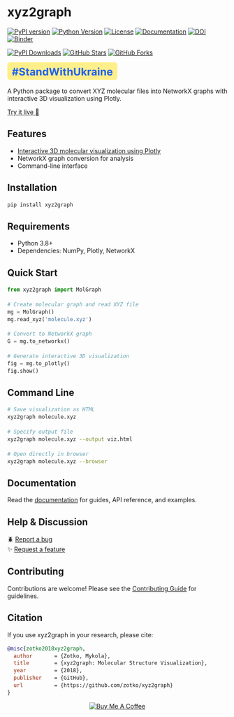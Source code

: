 # xyz2graph

[![PyPI version](https://img.shields.io/pypi/v/xyz2graph.svg)](https://pypi.org/project/xyz2graph/)
[![Python Version](https://img.shields.io/pypi/pyversions/xyz2graph.svg)](https://pypi.org/project/xyz2graph/)
[![License](https://img.shields.io/github/license/zotko/xyz2graph.svg)](https://github.com/zotko/xyz2graph/blob/master/LICENSE)
[![Documentation](https://img.shields.io/badge/docs-mkdocs-blue)](https://zotko.github.io/xyz2graph)
[![DOI](https://zenodo.org/badge/144382005.svg)](https://doi.org/10.5281/zenodo.14569337)
[![Binder](https://mybinder.org/badge_logo.svg)](https://notebooks.gesis.org/binder/v2/gh/zotko/xyz2graph/main?urlpath=%2Fdoc%2Ftree%2Fbinder%2Fxyz2graph.ipynb)


[![PyPI Downloads](https://static.pepy.tech/badge/xyz2graph/month)](https://pepy.tech/projects/xyz2graph)
[![GitHub Stars](https://img.shields.io/github/stars/zotko/xyz2graph)](https://github.com/zotko/xyz2graph/stargazers)
[![GitHub Forks](https://img.shields.io/github/forks/zotko/xyz2graph)](https://github.com/zotko/xyz2graph/network/members)

[![Stand With Ukraine](https://raw.githubusercontent.com/vshymanskyy/StandWithUkraine/main/badges/StandWithUkraine.svg)](https://stand-with-ukraine.pp.ua)

A Python package to convert XYZ molecular files into NetworkX graphs with interactive 3D visualization using Plotly. 

<a href="https://notebooks.gesis.org/binder/v2/gh/zotko/xyz2graph/main?urlpath=%2Fdoc%2Ftree%2Fbinder%2Fxyz2graph.ipynb" target="_blank">Try it live 🚀</a>

## Features

- [Interactive 3D molecular visualization using Plotly](https://zotko.github.io/xyz2graph/demo)
- NetworkX graph conversion for analysis
- Command-line interface

## Installation

```bash
pip install xyz2graph
```

## Requirements

- Python 3.8+
- Dependencies: NumPy, Plotly, NetworkX

## Quick Start

```python
from xyz2graph import MolGraph

# Create molecular graph and read XYZ file
mg = MolGraph()
mg.read_xyz('molecule.xyz')

# Convert to NetworkX graph
G = mg.to_networkx()

# Generate interactive 3D visualization
fig = mg.to_plotly()
fig.show()
```

## Command Line

```bash
# Save visualization as HTML
xyz2graph molecule.xyz

# Specify output file
xyz2graph molecule.xyz --output viz.html

# Open directly in browser
xyz2graph molecule.xyz --browser
```

## Documentation

Read the [documentation](https://zotko.github.io/xyz2graph) for guides, API reference, and examples.

## Help & Discussion

🪲 [Report a bug](https://github.com/zotko/xyz2graph/issues)  
✨ [Request a feature](https://github.com/zotko/xyz2graph/discussions)

## Contributing

Contributions are welcome! Please see the [Contributing Guide](https://github.com/zotko/xyz2graph/tree/main/CONTRIBUTING.md) for guidelines.

## Citation

If you use xyz2graph in your research, please cite:

```bibtex
@misc{zotko2018xyz2graph,
  author       = {Zotko, Mykola},
  title        = {xyz2graph: Molecular Structure Visualization},
  year         = {2018},
  publisher    = {GitHub},
  url          = {https://github.com/zotko/xyz2graph}
}
```

<p align="center">
  <a href="https://www.buymeacoffee.com/mykola_zotko">
    <img src="https://www.buymeacoffee.com/assets/img/custom_images/yellow_img.png" alt="Buy Me A Coffee">
  </a>
</p>
